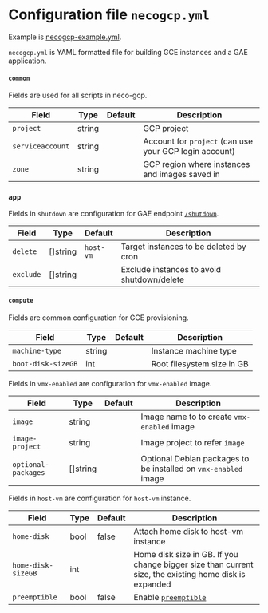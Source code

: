 Configuration file `necogcp.yml`
=================================

Example is [necogcp-example.yml](necogcp-example.yml).

`necogcp.yml` is YAML formatted file for building GCE instances and a GAE application.

#### `common`

Fields are used for all scripts in neco-gcp.

| Field            | Type   | Default | Description                                            |
| ---------------- | ------ | ------- | ------------------------------------------------------ |
| `project`        | string |         | GCP project                                            |
| `serviceaccount` | string |         | Account for `project` (can use your GCP login account) |
| `zone`           | string |         | GCP region where instances and images saved in         |

### `app`

Fields in `shutdown` are configuration for GAE endpoint [`/shutdown`](api.md#shutdown).

| Field     | Type     | Default   | Description                                |
| --------- | -------- | --------- | ------------------------------------------ |
| `delete`  | []string | `host-vm` | Target instances to be deleted by cron     |
| `exclude` | []string |           | Exclude instances to avoid shutdown/delete |

#### `compute`

Fields are common configuration for GCE provisioning.

| Field              | Type   | Default | Description                |
| ------------------ | ------ | ------- | -------------------------- |
| `machine-type`     | string |         | Instance machine type      |
| `boot-disk-sizeGB` | int    |         | Root filesystem size in GB |

Fields in `vmx-enabled` are configuration for `vmx-enabled` image.

| Field               | Type     | Default | Description                                                     |
| ------------------- | -------- | ------- | --------------------------------------------------------------- |
| `image`             | string   |         | Image name to to create `vmx-enabled` image                     |
| `image-project`     | string   |         | Image project to refer `image`                                  |
| `optional-packages` | []string |         | Optional Debian packages to be installed on `vmx-enabled` image |

Fields in `host-vm` are configuration for `host-vm` instance.

| Field              | Type | Default | Description                                                                                           |
| ------------------ | ---- | ------- | ----------------------------------------------------------------------------------------------------- |
| `home-disk`        | bool | false   | Attach home disk to host-vm instance                                                                  |
| `home-disk-sizeGB` | int  |         | Home disk size in GB. If you change bigger size than current size, the existing home disk is expanded |
| `preemptible`      | bool | false   | Enable [`preemptible`](https://cloud.google.com/compute/docs/instances/preemptible)                   |

